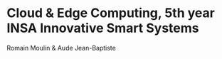 # Cloud & Edge Computing, 5th year INSA Innovative Smart Systems 

Romain Moulin & Aude Jean-Baptiste 
